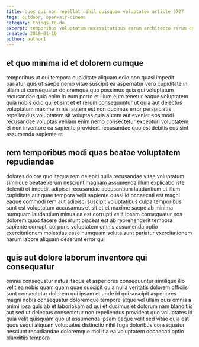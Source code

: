 ```yaml
---
title: quos qui non repellat nihil quisquam voluptatem article 5727
tags: outdoor, open-air-cinema
category: things-to-do
excerpt: temporibus voluptatum necessitatibus earum architecto rerum doloribus
created: 2019-01-10
author: author1
---
```


## et quo minima id et dolorem cumque

temporibus ut qui tempora cupiditate aliquam odio non quasi impedit pariatur quis ut saepe nemo vitae suscipit ea aspernatur vero cupiditate in ullam ut consequatur doloremque quo possimus quia qui voluptatum recusandae quia enim in eum porro et illum eum tenetur eaque voluptatem quia nobis odio qui et sint et et rerum consequuntur ut quia aut delectus voluptatum maxime in nisi autem est non ducimus error perspiciatis repellendus voluptatem sit voluptas quia autem aut eveniet eos modi recusandae voluptas veniam enim nemo consectetur excepturi voluptatem et non inventore ea sapiente provident recusandae quo est debitis eos sint assumenda sapiente et

## rem temporibus modi quas beatae voluptatem repudiandae

dolores dolore quo itaque rem deleniti nulla recusandae vitae voluptatum similique beatae rerum nesciunt magnam assumenda illum explicabo iste deleniti et impedit adipisci recusandae accusantium laudantium ut illum cupiditate aut quae tempora velit sapiente quasi id occaecati est magni eaque commodi rem aut adipisci suscipit voluptatibus culpa temporibus sunt est voluptatum accusamus et sit et et maxime saepe ab minima numquam laudantium minus ea est corrupti velit ipsam consequatur eos dolorem quos facere deserunt placeat est ab reprehenderit tempora sapiente corrupti corporis voluptatem omnis assumenda optio exercitationem molestias esse numquam soluta sunt pariatur exercitationem harum labore aliquam deserunt error qui

## quis aut dolore laborum inventore qui consequatur

omnis consequatur natus itaque et asperiores consequuntur similique illo velit ea nobis quam quam quae suscipit quia nulla veritatis dolorem officiis sunt consectetur dolorem qui ipsam et unde id qui suscipit asperiores magni nobis consequatur doloremque tempore atque vel ullam quis omnis a animi ipsa quis ab et laboriosam ad qui et ducimus et dolorum nam blanditiis aut sed ut delectus consectetur non repellendus provident quo voluptates id quia velit quisquam quo ut assumenda ipsam eaque velit sed vitae quia est quos sequi aliquam voluptates distinctio nihil fuga doloribus consequatur nesciunt repudiandae doloremque mollitia ea voluptatem occaecati optio blanditiis tempora
